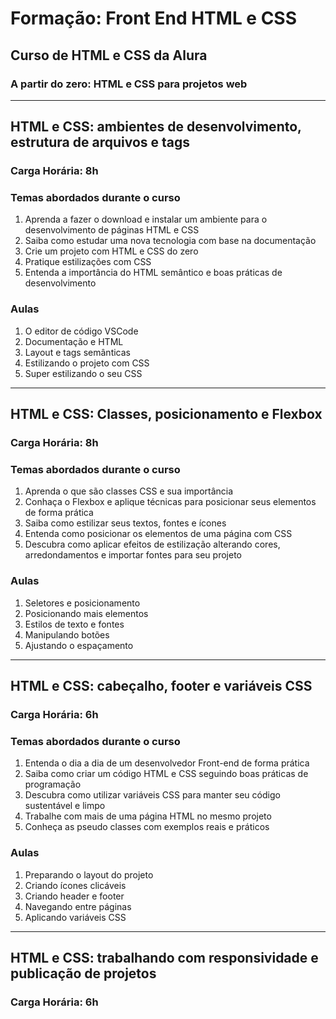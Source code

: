 # Formação: Front End HTML e CSS

## Curso de HTML e CSS da Alura
### A partir do zero: HTML e CSS para projetos web

---

## HTML e CSS: ambientes de desenvolvimento, estrutura de arquivos e tags
### Carga Horária: 8h

### Temas abordados durante o curso

1. Aprenda a fazer o download e instalar um ambiente para o desenvolvimento de páginas HTML e CSS
2. Saiba como estudar uma nova tecnologia com base na documentação
3. Crie um projeto com HTML e CSS do zero
4. Pratique estilizações com CSS
5. Entenda a importância do HTML semântico e boas práticas de desenvolvimento

### Aulas

1. O editor de código VSCode
2. Documentação e HTML
3. Layout e tags semânticas
4. Estilizando o projeto com CSS
5. Super estilizando o seu CSS

---

## HTML e CSS: Classes, posicionamento e Flexbox
### Carga Horária: 8h

### Temas abordados durante o curso

1. Aprenda o que são classes CSS e sua importância
2. Conhaça o Flexbox e aplique técnicas para posicionar seus elementos de forma prática
3. Saiba como estilizar seus textos, fontes e ícones
4. Entenda como posicionar os elementos de uma página com CSS
5. Descubra como aplicar efeitos de estilização alterando cores, arredondamentos e importar fontes para seu projeto

### Aulas

1. Seletores e posicionamento
2. Posicionando mais elementos
3. Estilos de texto e fontes
4. Manipulando botões
5. Ajustando o espaçamento

---

## HTML e CSS: cabeçalho, footer e variáveis CSS
### Carga Horária: 6h

### Temas abordados durante o curso
1. Entenda o dia a dia de um desenvolvedor Front-end de forma prática
2. Saiba como criar um código HTML e CSS seguindo boas práticas de programação
3. Descubra como utilizar variáveis CSS para manter seu código sustentável e limpo
4. Trabalhe com mais de uma página HTML no mesmo projeto
5. Conheça as pseudo classes com exemplos reais e práticos

### Aulas

1. Preparando o layout do projeto
2. Criando ícones clicáveis
3. Criando header e footer
4. Navegando entre páginas
5. Aplicando variáveis CSS

---

## HTML e CSS: trabalhando com responsividade e publicação de projetos
### Carga Horária: 6h
